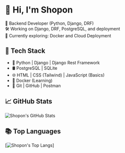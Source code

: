 # 👋 Hi, I'm Shopon

🎯 Backend Developer (Python, Django, DRF)  
🛠️ Working on Django, DRF, PostgreSQL, and deployment  
🚀 Currently exploring: Docker and Cloud Deployment  

## 🔧 Tech Stack
- 🐍 Python | Django | Django Rest Framework
- 🛢 PostgreSQL | SQLite
- 🌐 HTML | CSS (Tailwind) | JavaScript (Basics)
- 🐳 Docker (Learning)
- 🧪 Git | GitHub | Postman

## 📈 GitHub Stats
![Shopon's GitHub Stats](https://github-readme-stats.vercel.app/api?username=Shopon-Hossen&show_icons=true&theme=tokyonight)

## 📚 Top Languages
[![Shopon's Top Langs](https://github-readme-stats.vercel.app/api/top-langs/?username=Shopon-Hossen&show_icons=true&theme=tokyonight)]
